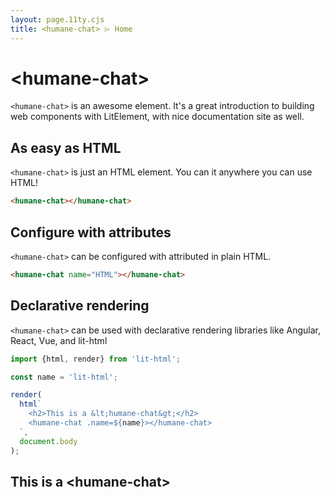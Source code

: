 ```yaml
---
layout: page.11ty.cjs
title: <humane-chat> ⌲ Home
---
```


# &lt;humane-chat>

`<humane-chat>` is an awesome element. It's a great introduction to building web components with LitElement, with nice documentation site as well.

## As easy as HTML

<section class="columns">
  <div>

`<humane-chat>` is just an HTML element. You can it anywhere you can use HTML!

```html
<humane-chat></humane-chat>
```

  </div>
  <div>

<humane-chat></humane-chat>

  </div>
</section>

## Configure with attributes

<section class="columns">
  <div>

`<humane-chat>` can be configured with attributed in plain HTML.

```html
<humane-chat name="HTML"></humane-chat>
```

  </div>
  <div>

<humane-chat name="HTML"></humane-chat>

  </div>
</section>

## Declarative rendering

<section class="columns">
  <div>

`<humane-chat>` can be used with declarative rendering libraries like Angular, React, Vue, and lit-html

```js
import {html, render} from 'lit-html';

const name = 'lit-html';

render(
  html`
    <h2>This is a &lt;humane-chat&gt;</h2>
    <humane-chat .name=${name}></humane-chat>
  `,
  document.body
);
```

  </div>
  <div>

<h2>This is a &lt;humane-chat&gt;</h2>
<humane-chat name="lit-html"></humane-chat>

  </div>
</section>
